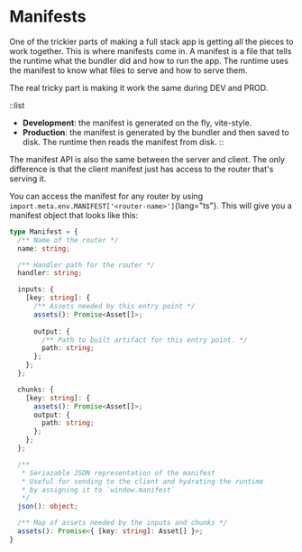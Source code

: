 # Manifests

One of the trickier parts of making a full stack app is getting all the pieces to work together. This is where manifests come in. A manifest is a file that tells the runtime what the bundler did and how to run the app.  The runtime uses the manifest to know what files to serve and how to serve them.

The real tricky part is making it work the same during DEV and PROD. 

::list
- **Development**: the manifest is generated on the fly, vite-style. 
- **Production**: the manifest is generated by the bundler and then saved to disk. The runtime then reads the manifest from disk.
::

The manifest API is also the same between the server and client. The only difference is that the client manifest just has access to the router that's serving it.

You can access the manifest for any router by using `import.meta.env.MANIFEST['<router-name>']`{lang="ts"}.  This will give you a manifest object that looks like this:

```ts
type Manifest = {
  /** Name of the router */
  name: string;

  /** Handler path for the router */
  handler: string;

  inputs: {
    [key: string]: {
      /** Assets needed by this entry point */
      assets(): Promise<Asset[]>;
      
      output: {
        /** Path to built artifact for this entry point. */
        path: string;
      };
    };
  };

  chunks: {
    [key: string]: {
      assets(): Promise<Asset[]>;
      output: {
        path: string;
      };
    };
  };

  /**
   * Seriazable JSON representation of the manifest
   * Useful for sending to the client and hydrating the runtime
   * by assigning it to `window.manifest`
   */
  json(): object;

  /** Map of assets needed by the inputs and chunks */
  assets(): Promise<{ [key: string]: Asset[] }>;
}

```
